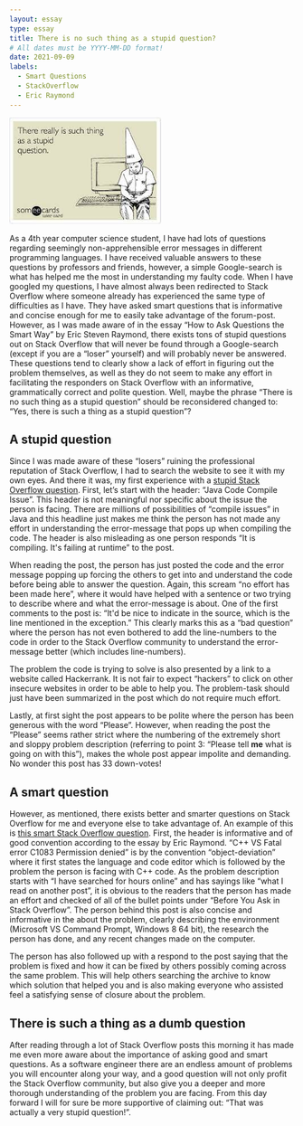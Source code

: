 ```yaml
---
layout: essay
type: essay
title: There is no such thing as a stupid question?
# All dates must be YYYY-MM-DD format!
date: 2021-09-09
labels:
  - Smart Questions
  - StackOverflow
  - Eric Raymond
---
```


<img class="ui medium right floated rounded image" src="../images/question.jpeg">

As a 4th year computer science student, I have had lots of questions regarding seemingly non-apprehensible error messages in different programming languages. I have received valuable answers to these questions by professors and friends, however, a simple Google-search is what has helped me the most in understanding my faulty code. When I have googled my questions, I have almost always been redirected to Stack Overflow where someone already has experienced the same type of difficulties as I have. They have asked smart questions that is informative and concise enough for me to easily take advantage of the forum-post. However, as I was made aware of in the essay “How to Ask Questions the Smart Way” by Eric Steven Raymond, there exists tons of stupid questions out on Stack Overflow that will never be found through a Google-search (except if you are a “loser” yourself) and will probably never be answered. These questions tend to clearly show a lack of effort in figuring out the problem themselves, as well as they do not seem to make any effort in facilitating the responders on Stack Overflow with an informative, grammatically correct and polite question. Well, maybe the phrase “There is no such thing as a stupid question” should be reconsidered changed to: “Yes, there is such a thing as a stupid question”?

## A stupid question
Since I was made aware of these “losers” ruining the professional reputation of Stack Overflow, I had to search the website to see it with my own eyes. And there it was, my first experience with a [stupid Stack Overflow question]( https://stackoverflow.com/questions/39601887/java-code-compile-issue). First, let’s start with the header: “Java Code Compile Issue”. This header is not meaningful nor specific about the issue the person is facing. There are millions of possibilities of “compile issues” in Java and this headline just makes me think the person has not made any effort in understanding the error-message that pops up when compiling the code. The header is also misleading as one person responds “It is compiling. It's failing at runtime” to the post.

When reading the post, the person has just posted the code and the error message popping up forcing the others to get into and understand the code before being able to answer the question. Again, this scream “no effort has been made here”, where it would have helped with a sentence or two trying to describe where and what the error-message is about. One of the first comments to the post is: “It'd be nice to indicate in the source, which is the line mentioned in the exception.” This clearly marks this as a “bad question” where the person has not even bothered to add the line-numbers to the code in order to the Stack Overflow community to understand the error-message better (which includes line-numbers). 

The problem the code is trying to solve is also presented by a link to a website called Hackerrank. It is not fair to expect “hackers” to click on other insecure websites in order to be able to help you. The problem-task should just have been summarized in the post which do not require much effort. 

Lastly, at first sight the post appears to be polite where the person has been generous with the word “Please”. However, when reading the post the “Please” seems rather strict where the numbering of the extremely short and sloppy problem description (referring to point 3: “Please tell **me** what is going on with this”), makes the whole post appear impolite and demanding. No wonder this post has 33 down-votes!  

## A smart question
However, as mentioned, there exists better and smarter questions on Stack Overflow for me and everyone else to take advantage of. An example of this is [this smart Stack Overflow question]( https://stackoverflow.com/questions/31500012/c-vs-fatal-error-c1083-permission-denied). First, the header is informative and of good convention according to the essay by Eric Raymond. “C++ VS Fatal error C1083 Permission denied” is by the convention “object-deviation” where it first states the language and code editor which is followed by the problem the person is facing with C++ code. As the problem description starts with “I have searched for hours online” and has sayings like “what I read on another post”, it is obvious to the readers that the person has made an effort and checked of all of the bullet points under “Before You Ask in Stack Overflow”.  The person behind this post is also concise and informative in the about the problem, clearly describing the environment (Microsoft VS Command Prompt, Windows 8 64 bit), the research the person has done, and any recent changes made on the computer. 

The person has also followed up with a respond to the post saying that the problem is fixed and how it can be fixed by others possibly coming across the same problem. This will help others searching the archive to know which solution that helped you and is also making everyone who assisted feel a satisfying sense of closure about the problem. 

## There is such a thing as a dumb question
After reading through a lot of Stack Overflow posts this morning it has made me even more aware about the importance of asking good and smart questions. As a software engineer there are an endless amount of problems you will encounter along your way, and a good question will not only profit the Stack Overflow community, but also give you a deeper and more thorough understanding of the problem you are facing.  From this day forward I will for sure be more supportive of claiming out: “That was actually a very stupid question!”. 




